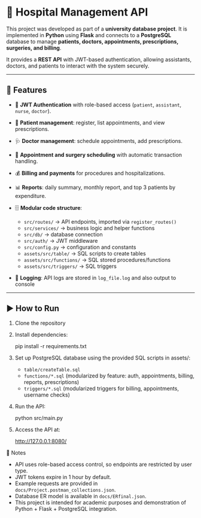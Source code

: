 # 🏥 Hospital Management API  

This project was developed as part of a **university database project**. It is implemented in **Python** using **Flask** and connects to a **PostgreSQL** database to manage **patients, doctors, appointments, prescriptions, surgeries, and billing**.  

It provides a **REST API** with JWT-based authentication, allowing assistants, doctors, and patients to interact with the system securely.  

---

## 🚀 Features
- 🔑 **JWT Authentication** with role-based access (`patient`, `assistant`, `nurse`, `doctor`).  
- 🏥 **Patient management**: register, list appointments, and view prescriptions.  
- 🩺 **Doctor management**: schedule appointments, add prescriptions.  
- 📅 **Appointment and surgery scheduling** with automatic transaction handling.  
- 💰 **Billing and payments** for procedures and hospitalizations.  
- 📊 **Reports**: daily summary, monthly report, and top 3 patients by expenditure.  
- 🗄️ **Modular code structure**:
  - `src/routes/` → API endpoints, imported via `register_routes()`  
  - `src/services/` → business logic and helper functions  
  - `src/db/` → database connection  
  - `src/auth/` → JWT middleware  
  - `src/config.py` → configuration and constants  
  - `assets/src/table/` → SQL scripts to create tables  
  - `assets/src/functions/` → SQL stored procedures/functions  
  - `assets/src/triggers/` → SQL triggers  

- 📜 **Logging**: API logs are stored in `log_file.log` and also output to console
---

## ▶️ How to Run
1. Clone the repository

2. Install dependencies:

    pip install -r requirements.txt

3. Set up PostgreSQL database using the provided SQL scripts in assets/:

    - `table/createTable.sql`  
    - `functions/*.sql` (modularized by feature: auth, appointments, billing, reports, prescriptions)  
    - `triggers/*.sql` (modularized triggers for billing, appointments, username checks)  

4. Run the API:

    python src/main.py

5. Access the API at:

    http://127.0.0.1:8080/

📌 Notes

- API uses role-based access control, so endpoints are restricted by user type.
- JWT tokens expire in 1 hour by default.
- Example requests are provided in `docs/Project.postman_collections.json`.
- Database ER model is available in `docs/ERfinal.json`.
- This project is intended for academic purposes and demonstration of Python + Flask + PostgreSQL integration.